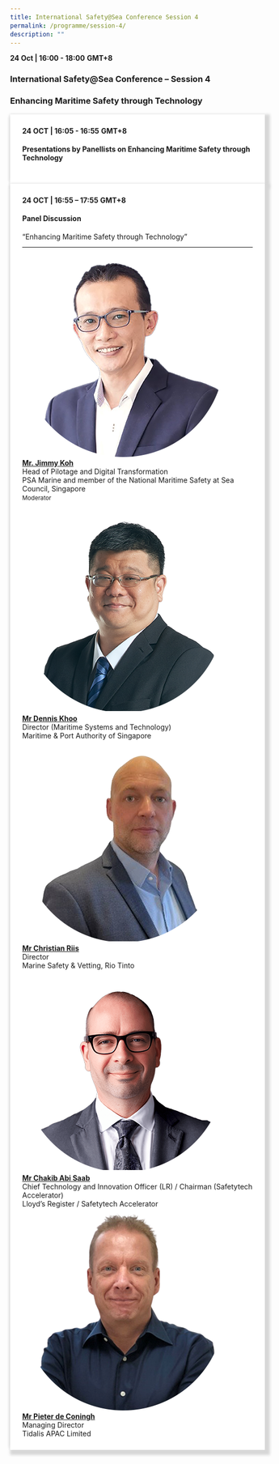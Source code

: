 ```yaml
---
title: International Safety@Sea Conference Session 4
permalink: /programme/session-4/
description: ""
---
```

<div>
  <b>24 Oct | 16:00 - 18:00</b>&nbsp;<b>GMT+8</b>
  <h3>International Safety@Sea Conference – Session 4</h3>
	<h3>Enhancing Maritime Safety through Technology</h3>
</div>



<section>
  <div class="bp-container is-fluid">
    <div class="row">
      <div class="col is-full"> 
        <div class="row">
          <div class="col is-12">
            <div class="border bg-light h-100 position-relative">
              <div class="p-4">
                <div class="programme-time"><b>24 OCT | 16:05 - 16:55</b>&nbsp;<b>GMT+8</b></div>
                <h4 class="programme-title">Presentations by Panellists on Enhancing Maritime Safety through Technology</h4>
              </div>
            </div>
          </div>
        </div>
      </div>
    </div>
  </div>
</section>

<section>
<div class="bp-container is-fluid">
<div class="row">
<div class="col is-full">
<div class="row">
<div class="col is-12">
<div class="border bg-light h-100 position-relative">
<div class="p-4">
<div class="programme-time"><strong>24 OCT | 16:55 – 17:55</strong>&nbsp;<strong>GMT+8</strong></div>
<h4 class="programme-title">Panel Discussion</h4>
	“Enhancing Maritime Safety through Technology”	
<hr class="my-3 border-primary">
<div class="speakers px-2">
<div class="row">
<div class="col is-6 prog-speaker">
<div class="row">
	<div class="col is-4"><img class="speaker-image mb-4" src="/images/Speakers_23/Session4/jimmy%20koh.png" alt="jimmy%20koh"></div>
<div class="col is-8">
<div class="speaker-name text-ellipsis"><strong><a class="speaker-name text-ellipsis" href="/jimmy-koh" rel="noopener">Mr. Jimmy Koh</a></strong></div>
<div class="text-ellipsis speaker-position">Head of Pilotage and Digital Transformation</div>
<div class="text-ellipsis speaker-company">PSA Marine and member of the National Maritime Safety at Sea Council, Singapore</div>
<div class="speaker-role text-ellipsis text-muted"><small>Moderator</small></div>
</div>
</div>
</div>
<div class="col is-6 prog-speaker">&nbsp;</div>
</div>
<div class="row">
<div class="col is-6 prog-speaker">
<div class="row">
<div class="col is-4"><img class="speaker-image mb-4" src="/images/Speakers_23/Session4/dennis%20khoo.png" alt="dennis%20khoo"></div>
<div class="col is-8">
<div class="speaker-name text-ellipsis"><strong><a class="speaker-name text-ellipsis" href="/dennis-khoo/" rel="noopener">Mr Dennis Khoo</a></strong></div>
<div class="text-ellipsis speaker-position">Director (Maritime Systems and Technology)</div>
<div class="text-ellipsis speaker-company">Maritime &amp; Port Authority of Singapore</div>
</div>
</div>
</div>


<div class="col is-6 prog-speaker">

<div class="row">
	<div class="col is-4"><img class="speaker-image mb-4" src="/images/Speakers_23/Session4/christian%20riis.png" alt="christian%20riis"></div>
<div class="col is-8">
<div class="speaker-name text-ellipsis"><strong><a class="speaker-name text-ellipsis" href="/christian-riis" rel="noopener">Mr Christian Riis</a></strong></div>
<div class="text-ellipsis speaker-position">Director</div>
<div class="text-ellipsis speaker-company">Marine Safety &amp; Vetting, Rio Tinto</div>
</div>
</div>

</div>
</div>
<div class="row">

<div class="col is-6 prog-speaker">

<div class="row">
	<div class="col is-4"><img class="speaker-image mb-4" src="/images/Speakers_23/Session4/chakib%20abi%20saab%20copy.png" alt="chakib%20abi%20saab%20copy"></div>
<div class="col is-8">
<div class="speaker-name text-ellipsis"><strong><a class="speaker-name text-ellipsis" href="/chakib-abi-saab/" rel="noopener">Mr Chakib Abi Saab</a></strong></div>
<div class="text-ellipsis speaker-position">Chief Technology and Innovation Officer (LR) / Chairman (Safetytech Accelerator)</div>
<div class="text-ellipsis speaker-company">Lloyd’s Register / Safetytech Accelerator</div>
</div>
</div>


</div>
<div class="col is-6 prog-speaker">

<div class="row">
		<div class="col is-4"><img class="speaker-image mb-4" src="/images/Speakers_23/Session4/mr pieter.png" alt="Mr Pieter de Coningh"></div>
<div class="col is-8">
<div class="speaker-name text-ellipsis"><strong><a class="speaker-name text-ellipsis" href="/pieter-de-coningh/" rel="noopener">Mr Pieter de Coningh</a></strong></div>
<div class="text-ellipsis speaker-position">Managing Director</div>
<div class="text-ellipsis speaker-company">Tidalis APAC Limited</div>
</div>
</div>


</div>





</div>


</div>
</div>
</div>
</div>
</div>
</div>
</div>
</div>
</section>
	
	
	
<style type="text/css"> 

	
	hr.my-3{
margin-top: 0.75rem;	
	}

    .is-left{
      text-align: left;
    }
    .content h4{
      font-weight: 500; 
      color: #337B9A !important;
      margin-top: 1rem;
    }
    .bg-light {
      background-color: #fff !important;
      box-shadow: 5px 5px 5px 5px rgb(215 215 215), -5px 0 6px -4px rgb(215 215 215);
    }
    .p-4 {
      padding: 1.5rem!important;
    }
  .content a {text-decoration:none;}
	.content h3 { margin-top: 1rem;}
</style>